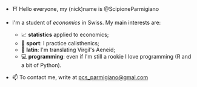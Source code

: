 - ⛩️ Hello everyone, my (nick)name is @ScipioneParmigiano

- I'm a student of _economics_ in Swiss. My main interests are:
    - 📈 **statistics** applied to economics;
    - 🏈 **sport**: I practice calisthenics;
    - 🔖 **latin**: I'm translating Virgil's Aeneid;
    - 💻 **programming**: even if I'm still a rookie I love programming (R and a bit of Python).

- 📫 To contact me, write at pcs_parmigiano@gmal.com 
